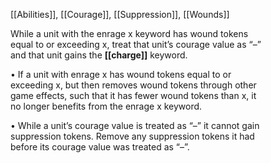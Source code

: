 [[Abilities]], [[Courage]], [[Suppression]], [[Wounds]]

While a unit with the enrage x keyword has wound tokens  
equal to or exceeding x, treat that unit’s courage value as “–”  
and that unit gains the **[[charge]]** keyword.  

• If a unit with enrage x has wound tokens equal to or  
exceeding x, but then removes wound tokens through other  
game effects, such that it has fewer wound tokens than x, it  
no longer benefits from the enrage x keyword.  

• While a unit’s courage value is treated as “–” it cannot gain  
suppression tokens. Remove any suppression tokens it had  
before its courage value was treated as “–”.